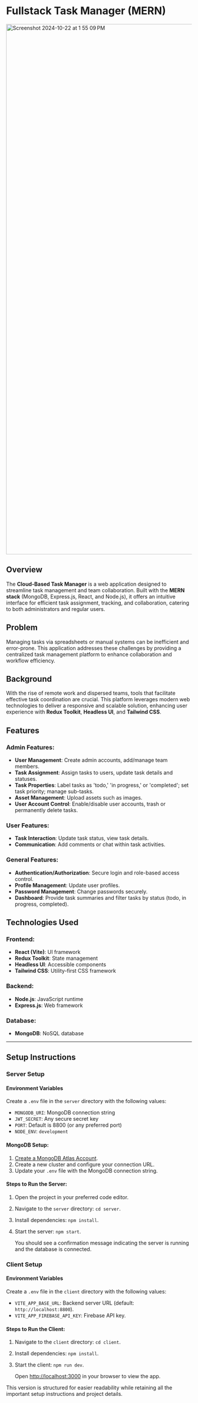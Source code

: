 # Fullstack Task Manager (MERN)
<img width="1440" alt="Screenshot 2024-10-22 at 1 55 09 PM" src="https://github.com/user-attachments/assets/4f7b2bcf-6cc3-4b23-91e2-74cc2708a5f0">


## Overview
The **Cloud-Based Task Manager** is a web application designed to streamline task management and team collaboration. Built with the **MERN stack** (MongoDB, Express.js, React, and Node.js), it offers an intuitive interface for efficient task assignment, tracking, and collaboration, catering to both administrators and regular users.

## Problem
Managing tasks via spreadsheets or manual systems can be inefficient and error-prone. This application addresses these challenges by providing a centralized task management platform to enhance collaboration and workflow efficiency.

## Background
With the rise of remote work and dispersed teams, tools that facilitate effective task coordination are crucial. This platform leverages modern web technologies to deliver a responsive and scalable solution, enhancing user experience with **Redux Toolkit**, **Headless UI**, and **Tailwind CSS**.

## Features

### Admin Features:
- **User Management**: Create admin accounts, add/manage team members.
- **Task Assignment**: Assign tasks to users, update task details and statuses.
- **Task Properties**: Label tasks as 'todo,' 'in progress,' or 'completed'; set task priority; manage sub-tasks.
- **Asset Management**: Upload assets such as images.
- **User Account Control**: Enable/disable user accounts, trash or permanently delete tasks.

### User Features:
- **Task Interaction**: Update task status, view task details.
- **Communication**: Add comments or chat within task activities.

### General Features:
- **Authentication/Authorization**: Secure login and role-based access control.
- **Profile Management**: Update user profiles.
- **Password Management**: Change passwords securely.
- **Dashboard**: Provide task summaries and filter tasks by status (todo, in progress, completed).

## Technologies Used

### Frontend:
- **React (Vite)**: UI framework
- **Redux Toolkit**: State management
- **Headless UI**: Accessible components
- **Tailwind CSS**: Utility-first CSS framework

### Backend:
- **Node.js**: JavaScript runtime
- **Express.js**: Web framework

### Database:
- **MongoDB**: NoSQL database

---

## Setup Instructions

### Server Setup

#### Environment Variables
Create a `.env` file in the `server` directory with the following values:

- `MONGODB_URI`: MongoDB connection string
- `JWT_SECRET`: Any secure secret key
- `PORT`: Default is 8800 (or any preferred port)
- `NODE_ENV`: `development`

#### MongoDB Setup:
1. [Create a MongoDB Atlas Account](https://www.mongodb.com/cloud/atlas).
2. Create a new cluster and configure your connection URL.
3. Update your `.env` file with the MongoDB connection string.

#### Steps to Run the Server:
1. Open the project in your preferred code editor.
2. Navigate to the `server` directory: `cd server`.
3. Install dependencies: `npm install`.
4. Start the server: `npm start`.
   
   You should see a confirmation message indicating the server is running and the database is connected.

### Client Setup

#### Environment Variables
Create a `.env` file in the `client` directory with the following values:
- `VITE_APP_BASE_URL`: Backend server URL (default: `http://localhost:8800`).
- `VITE_APP_FIREBASE_API_KEY`: Firebase API key.

#### Steps to Run the Client:
1. Navigate to the `client` directory: `cd client`.
2. Install dependencies: `npm install`.
3. Start the client: `npm run dev`.
   
   Open [http://localhost:3000](http://localhost:3000) in your browser to view the app.



This version is structured for easier readability while retaining all the important setup instructions and project details.

